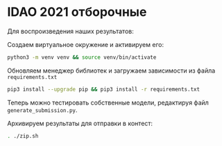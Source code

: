 # IDAO 2021 отборочные

Для воспроизведения наших результатов:

Создаем виртуальное окружение и активируем его: 
```bash
python3 -m venv venv && source venv/bin/activate 
```

Обновляем менеджер библиотек и загружаем зависимости из файла `requirements.txt`
```bash
pip3 install --upgrade pip && pip3 install -r requirements.txt
```
Теперь можно тестировать собственные модели, редактируя файл `generate_submission.py`.

Архивируем результаты для отправки в контест:
```bash
. ./zip.sh
````